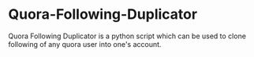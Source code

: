 # Quora-Following-Duplicator
Quora Following Duplicator is a python script which can be used to clone following of any quora user into one's account.

